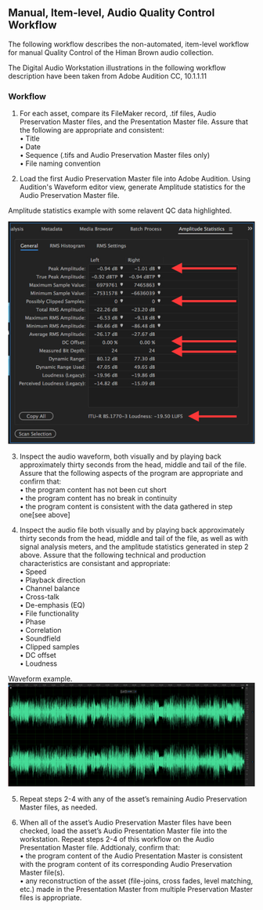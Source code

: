 ## Manual, Item-level, Audio Quality Control Workflow

The following workflow describes the non-automated, item-level workflow for manual Quality Control of the Himan Brown audio collection.

The Digital Audio Workstation illustrations in the following workflow description have been taken from Adobe Audition CC, 10.1.1.11 

### Workflow

1)	For each asset, compare its FileMaker record, .tif files, Audio Preservation Master files, and the Presentation Master file.  Assure that the following are appropriate and consistent:  
•	Title  
•	Date  
•	Sequence (.tifs and Audio Preservation Master files only)  
•	File naming convention  
  

2)	Load the first Audio Preservation Master file into Adobe Audition.  Using Audition's Waveform editor view, generate Amplitude statistics for the Audio Preservation Master file.   

Amplitude statistics example with some relavent QC data highlighted.  

![Amplitude stats](qc_1.jpg)

3)	Inspect the audio waveform, both visually and by playing back approximately thirty seconds from the head, middle and tail of the file.  Assure that the following aspects of the program are appropriate and confirm that:  
•	the program content has not been cut short  
•	the program content has no break in continuity  
•	the program content is consistent with the data gathered in step one[see above]  

4)	Inspect the audio file both visually and by playing back approximately thirty seconds from the head, middle and tail of the file, as well as with signal analysis meters, and the amplitude statistics generated in step 2 above.   Assure that the following technical and production characteristics are consistant and appropriate:  
•	Speed  
•	Playback direction  
•	Channel balance  
•	Cross-talk  
•	De-emphasis (EQ)  
•	File functionality  
•	Phase    
•	Correlation  
•	Soundfield   
•	Clipped samples  
•	DC offset  
•	Loudness    


Waveform example.
![Waveform](qc_2.jpg)

5)	Repeat steps 2-4 with any of the asset’s remaining Audio Preservation Master files, as needed.    
	
6)	When all of the asset’s Audio Preservation Master files have been checked, load the asset’s Audio Presentation Master file into the workstation.  Repeat steps 2-4 of this workflow on the Audio Presentation Master file. Addtionaly, confirm that:      
•	the program content of the Audio Presentation Master is consistent with the program content of its corresponding Audio Preservation Master file(s).  
•	any reconstruction of the asset (file-joins, cross fades, level matching, etc.) made in the Presentation Master from multiple Preservation Master files is appropriate.

